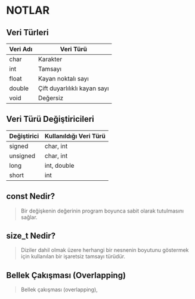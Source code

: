 # NOTLAR #

## Veri Türleri ##
| Veri Adı  | Veri Türü |
| ------------- | ------------- |
| char  | Karakter  |
| int | Tamsayı  |
| float | Kayan noktalı sayı  |
| double | Çift duyarlılıklı kayan sayı  |
| void | Değersiz  |

## Veri Türü Değiştiricileri ##
| Değiştirici  | Kullanıldığı Veri Türü |
| ------------- | ------------- |
| signed  | char, int  |
| unsigned | char, int  |
| long | int, double  |
| short | int  |

## const Nedir? ##
> Bir değişkenin değerinin program boyunca sabit olarak tutulmasını sağlar.

## size_t Nedir? ##
> Diziler dahil olmak üzere herhangi bir nesnenin boyutunu göstermek için kullanılan bir işaretsiz tamsayı türüdür.

## Bellek Çakışması (Overlapping) ##
> Bellek çakışması (overlapping), 
